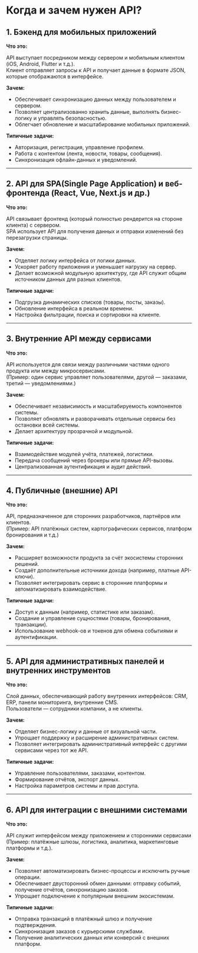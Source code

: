 # Когда и зачем нужен API?

## 1. Бэкенд для мобильных приложений

**Что это:**

API выступает посредником между сервером и мобильным клиентом (iOS, Android, Flutter и т.д.).  
Клиент отправляет запросы к API и получает данные в формате JSON, которые отображаются в интерфейсе.

**Зачем:**

* Обеспечивает синхронизацию данных между пользователем и сервером.
* Позволяет централизованно хранить данные, выполнять бизнес-логику и управлять безопасностью.
* Облегчает обновление и масштабирование мобильных приложений.

**Типичные задачи:**

* Авторизация, регистрация, управление профилем.
* Работа с контентом (лента, новости, товары, сообщения).
* Синхронизация офлайн-данных и уведомлений.

---

## 2. API для SPA(Single Page Application) и веб-фронтенда (React, Vue, Next.js и др.)

**Что это:**

API связывает фронтенд (который полностью рендерится на стороне клиента) с сервером.  
SPA использует API для получения данных и отправки изменений без перезагрузки страницы.

**Зачем:**

* Отделяет логику интерфейса от логики данных.
* Ускоряет работу приложения и уменьшает нагрузку на сервер.
* Делает возможной модульную архитектуру, где API служит общим источником данных для разных клиентов.

**Типичные задачи:**

* Подгрузка динамических списков (товары, посты, заказы).
* Обновление интерфейса в реальном времени.
* Настройка фильтрации, поиска и сортировки на клиенте.

---

## 3. Внутренние API между сервисами

**Что это:**

API используется для связи между различными частями одного продукта или между микросервисами.  
(Пример: один сервис управляет пользователями, другой — заказами, третий — уведомлениями.)

**Зачем:**

* Обеспечивает независимость и масштабируемость компонентов системы.
* Позволяет обновлять и разворачивать отдельные сервисы без остановки всей системы.
* Делает архитектуру прозрачной и модульной.

**Типичные задачи:**

* Взаимодействие модулей учёта, платежей, логистики.
* Передача сообщений через брокеры или прямые API-вызовы.
* Централизованная аутентификация и аудит действий.

---

## 4. Публичные (внешние) API

**Что это:**

API, предназначенное для сторонних разработчиков, партнёров или клиентов.  
(Пример: API платёжных систем, картографических сервисов, платформ бронирования и т.д.)

**Зачем:**

* Расширяет возможности продукта за счёт экосистемы сторонних решений.
* Создаёт дополнительные источники дохода (например, платные API-ключи).
* Позволяет интегрировать сервис в сторонние платформы и автоматизировать взаимодействие.

**Типичные задачи:**

* Доступ к данным (например, статистике или заказам).
* Создание и управление сущностями (товары, бронирования, транзакции).
* Использование webhook-ов и токенов для обмена событиями и аутентификации.

---

## 5. API для административных панелей и внутренних инструментов

**Что это:**

Слой данных, обеспечивающий работу внутренних интерфейсов: CRM, ERP, панели мониторинга, внутренние CMS.  
Пользователи — сотрудники компании, а не клиенты.

**Зачем:**

* Отделяет бизнес-логику и данные от визуальной части.
* Упрощает поддержку и расширение административных систем.
* Позволяет интегрировать административный интерфейс с другими сервисами через тот же API.

**Типичные задачи:**

* Управление пользователями, заказами, контентом.
* Формирование отчётов, экспорт данных.
* Настройка параметров системы и прав доступа.

---

## 6. API для интеграции с внешними системами

**Что это:**

API служит интерфейсом между приложением и сторонними сервисами 
(Пример: платёжные шлюзы, логистика, аналитика, маркетинговые платформы и т.д.).

**Зачем:**

* Позволяет автоматизировать бизнес-процессы и исключить ручные операции.
* Обеспечивает двусторонний обмен данными: отправку событий, получение отчётов, синхронизацию заказов.
* Упрощает подключение к популярным внешним экосистемам.

**Типичные задачи:**

* Отправка транзакций в платёжный шлюз и получение подтверждения.
* Синхронизация заказов с курьерскими службами.
* Получение аналитических данных или конверсий с внешних платформ.

